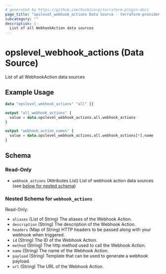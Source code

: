 ```yaml
---
# generated by https://github.com/hashicorp/terraform-plugin-docs
page_title: "opslevel_webhook_actions Data Source - terraform-provider-opslevel"
subcategory: ""
description: |-
  List of all WebhookAction data sources
---
```


# opslevel_webhook_actions (Data Source)

List of all WebhookAction data sources

## Example Usage

```terraform
data "opslevel_webhook_actions" "all" {}

output "all_webhook_actions" {
  value = data.opslevel_webhook_actions.all.webhook_actions
}

output "webhook_action_names" {
  value = data.opslevel_webhook_actions.all.webhook_actions[*].name
}
```

<!-- schema generated by tfplugindocs -->
## Schema

### Read-Only

- `webhook_actions` (Attributes List) List of webhook action data sources (see [below for nested schema](#nestedatt--webhook_actions))

<a id="nestedatt--webhook_actions"></a>
### Nested Schema for `webhook_actions`

Read-Only:

- `aliases` (List of String) The aliases of the Webhook Action.
- `description` (String) The description of the Webhook Action.
- `headers` (Map of String) HTTP headers to be passed along with your webhook when triggered.
- `id` (String) The ID of the Webhook Action.
- `method` (String) The http method used to call the Webhook Action.
- `name` (String) The name of the Webhook Action.
- `payload` (String) Template that can be used to generate a webhook payload.
- `url` (String) The URL of the Webhook Action.


